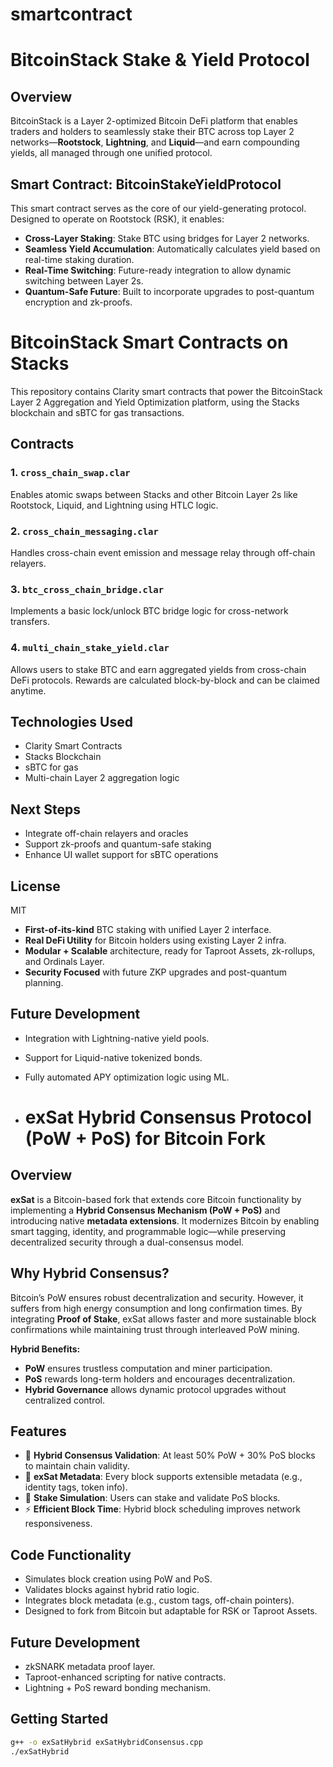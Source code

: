 # smartcontract
# BitcoinStack Stake & Yield Protocol

## Overview
BitcoinStack is a Layer 2-optimized Bitcoin DeFi platform that enables traders and holders to seamlessly stake their BTC across top Layer 2 networks—**Rootstock**, **Lightning**, and **Liquid**—and earn compounding yields, all managed through one unified protocol.

## Smart Contract: BitcoinStakeYieldProtocol

This smart contract serves as the core of our yield-generating protocol. Designed to operate on Rootstock (RSK), it enables:

- **Cross-Layer Staking**: Stake BTC using bridges for Layer 2 networks.
- **Seamless Yield Accumulation**: Automatically calculates yield based on real-time staking duration.
- **Real-Time Switching**: Future-ready integration to allow dynamic switching between Layer 2s.
- **Quantum-Safe Future**: Built to incorporate upgrades to post-quantum encryption and zk-proofs.



# BitcoinStack Smart Contracts on Stacks

This repository contains Clarity smart contracts that power the BitcoinStack Layer 2 Aggregation and Yield Optimization platform, using the Stacks blockchain and sBTC for gas transactions.

## Contracts

### 1. `cross_chain_swap.clar`
Enables atomic swaps between Stacks and other Bitcoin Layer 2s like Rootstock, Liquid, and Lightning using HTLC logic.

### 2. `cross_chain_messaging.clar`
Handles cross-chain event emission and message relay through off-chain relayers.

### 3. `btc_cross_chain_bridge.clar`
Implements a basic lock/unlock BTC bridge logic for cross-network transfers.

### 4. `multi_chain_stake_yield.clar`
Allows users to stake BTC and earn aggregated yields from cross-chain DeFi protocols. Rewards are calculated block-by-block and can be claimed anytime.

## Technologies Used

- Clarity Smart Contracts
- Stacks Blockchain
- sBTC for gas
- Multi-chain Layer 2 aggregation logic

## Next Steps

- Integrate off-chain relayers and oracles
- Support zk-proofs and quantum-safe staking
- Enhance UI wallet support for sBTC operations

## License

MIT

- **First-of-its-kind** BTC staking with unified Layer 2 interface.
- **Real DeFi Utility** for Bitcoin holders using existing Layer 2 infra.
- **Modular + Scalable** architecture, ready for Taproot Assets, zk-rollups, and Ordinals Layer.
- **Security Focused** with future ZKP upgrades and post-quantum planning.

## Future Development

- Integration with Lightning-native yield pools.
- Support for Liquid-native tokenized bonds.
- Fully automated APY optimization logic using ML.

- # exSat Hybrid Consensus Protocol (PoW + PoS) for Bitcoin Fork

## Overview

**exSat** is a Bitcoin-based fork that extends core Bitcoin functionality by implementing a **Hybrid Consensus Mechanism (PoW + PoS)** and introducing native **metadata extensions**. It modernizes Bitcoin by enabling smart tagging, identity, and programmable logic—while preserving decentralized security through a dual-consensus model.

## Why Hybrid Consensus?

Bitcoin’s PoW ensures robust decentralization and security. However, it suffers from high energy consumption and long confirmation times. By integrating **Proof of Stake**, exSat allows faster and more sustainable block confirmations while maintaining trust through interleaved PoW mining.

**Hybrid Benefits:**
- **PoW** ensures trustless computation and miner participation.
- **PoS** rewards long-term holders and encourages decentralization.
- **Hybrid Governance** allows dynamic protocol upgrades without centralized control.

## Features

- 🔁 **Hybrid Consensus Validation**: At least 50% PoW + 30% PoS blocks to maintain chain validity.
- 🧾 **exSat Metadata**: Every block supports extensible metadata (e.g., identity tags, token info).
- 💠 **Stake Simulation**: Users can stake and validate PoS blocks.
- ⚡ **Efficient Block Time**: Hybrid block scheduling improves network responsiveness.

## Code Functionality

- Simulates block creation using PoW and PoS.
- Validates blocks against hybrid ratio logic.
- Integrates block metadata (e.g., custom tags, off-chain pointers).
- Designed to fork from Bitcoin but adaptable for RSK or Taproot Assets.

## Future Development

- zkSNARK metadata proof layer.
- Taproot-enhanced scripting for native contracts.
- Lightning + PoS reward bonding mechanism.

## Getting Started

```bash
g++ -o exSatHybrid exSatHybridConsensus.cpp
./exSatHybrid

